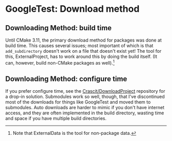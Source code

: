 # GoogleTest: Download method

## Downloading Method: build time

Until CMake 3.11, the primary download method for packages was done at build time. This causes several issues; most important of which is that `add_subdirectory` doesn't work on a file that doesn't exist yet! The tool for this, ExternalProject, has to work around this by doing the build itself. (It can, however, build non-CMake packages as well).[^1]


[^1]: Note that ExternalData is the tool for non-package data.

## Downloading Method: configure time

If you prefer configure time, see the [Crascit/DownloadProject](https://github.com/Crascit/DownloadProject) repository for a drop-in solution. Submodules work so well, though, that I've discontinued most of the downloads for things like GoogleTest and moved them to submodules. Auto downloads are harder to mimic if you
don't have internet access, and they are often implemented in the build directory, wasting time and space if you have multiple build directories. 


[DownloadProject]: https://github.com/Crascit/DownloadProject

